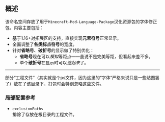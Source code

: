 ## 概述

该命名空间存放了用于`Minecraft-Mod-Language-Package`汉化资源包的字体修正包。内容主要包括：
- 基于1.16+对拓展区的支持，直接实现**元素符号**正常显示。
- 全面调整了**各类标点符号**的宽度。
- 针对**省略号**、**破折号**的显示做了特别优化：
  - **省略号**现在可以*模拟*等距点——虽说不是完美等距，但看起来差不多。
  - 单个**破折号**在显示时可以*连起来*了。
  
---

部分“工程文件”（其实就是个ps文件，因为这里的“字体”严格来说只是一些贴图罢了）放在了该目录下，打包时会特别忽略这些文件。

### 局部配置参考

- `exclusionPaths`<br>排除了存放在根目录的工程文件。